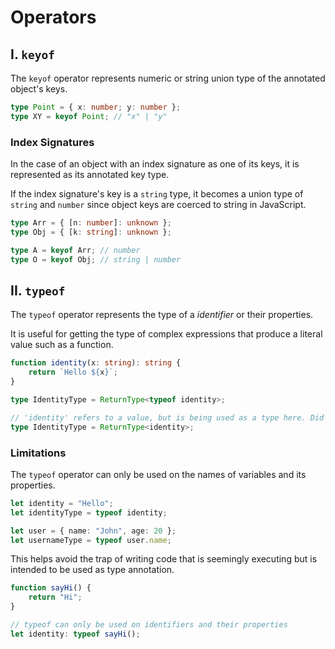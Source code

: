 # **Operators**

## **I. `keyof`**

The `keyof` operator represents numeric or string union type of the annotated object's keys.

```ts
type Point = { x: number; y: number };
type XY = keyof Point; // "x" | "y"
```

### **Index Signatures**

In the case of an object with an index signature as one of its keys, it is represented as its annotated key type.

If the index signature's key is a `string` type, it becomes a union type of `string` and `number` since object keys are coerced to string in JavaScript.

```ts
type Arr = { [n: number]: unknown };
type Obj = { [k: string]: unknown };

type A = keyof Arr; // number
type O = keyof Obj; // string | number
```

## **II. `typeof`**

The `typeof` operator represents the type of a _identifier_ or their properties.

It is useful for getting the type of complex expressions that produce a literal value such as a function.

```ts
function identity(x: string): string {
	return `Hello ${x}`;
}

type IdentityType = ReturnType<typeof identity>;

// 'identity' refers to a value, but is being used as a type here. Did you mean 'typeof identity'?
type IdentityType = ReturnType<identity>;
```

### **Limitations**

The `typeof` operator can only be used on the names of variables and its properties.

```ts
let identity = "Hello";
let identityType = typeof identity;

let user = { name: "John", age: 20 };
let usernameType = typeof user.name;
```

This helps avoid the trap of writing code that is seemingly executing but is intended to be used as type annotation.

```ts
function sayHi() {
	return "Hi";
}

// typeof can only be used on identifiers and their properties
let identity: typeof sayHi();
```
